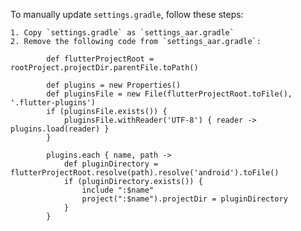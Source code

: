 To manually update `settings.gradle`, follow these steps:

    1. Copy `settings.gradle` as `settings_aar.gradle`
    2. Remove the following code from `settings_aar.gradle`:

            def flutterProjectRoot = rootProject.projectDir.parentFile.toPath()

            def plugins = new Properties()
            def pluginsFile = new File(flutterProjectRoot.toFile(), '.flutter-plugins')
            if (pluginsFile.exists()) {
                pluginsFile.withReader('UTF-8') { reader -> plugins.load(reader) }
            }

            plugins.each { name, path ->
                def pluginDirectory = flutterProjectRoot.resolve(path).resolve('android').toFile()
                if (pluginDirectory.exists()) {
                    include ":$name"
                    project(":$name").projectDir = pluginDirectory
                }
            }

